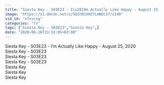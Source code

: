 ```yaml
---
title: "Siesta Key - S03E23 - I\u2019m Actually Like Happy - August 25, 2020"
image: "https://s1.dmcdn.net/v/SQIh01VHZ7LmWUc37/x240"
vid_id: "x7vscsg"
categories: "tv"
tags: ["Siesta Key - S03E23","Siesta Key",]
date: "2020-08-26T23:53:05+03:00"
---
```

Siesta Key - S03E23 - I’m Actually Like Happy - August 25, 2020   <br>Siesta Key - S03E23  <br>Siesta Key - S03E23  <br>Siesta Key - S03E23  <br>Siesta Key   <br>Siesta Key   <br>Siesta Key
